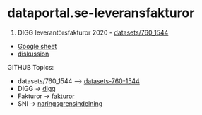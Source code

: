 # dataportal.se-leveransfakturor

1) DIGG leverantörsfakturor 2020 - [datasets/760_1544](https://www.dataportal.se/sv/datasets/760_1544/leverantorsfakturor)
* [Google sheet](https://docs.google.com/spreadsheets/d/1oLYs77ugRdKVl5zxlZTkFsy3NPdOYvjmhuZjUAK6WZk/edit?usp=sharing)
* [diskussion](https://community.dataportal.se/topic/70/fakturor-b%C3%B6rjar-dyka-upp-som-%C3%B6ppen-data)


GITHUB Topics: 
* datasets/760_1544 --> [datasets-760-1544](https://github.com/topics/datasets-760-1544)
* DIGG -> [digg](https://github.com/topics/digg)
* Fakturor -> [fakturor](https://github.com/topics/fakturor)
* SNI -> [naringsgrensindelning](https://github.com/topics/naringsgrensindelning)

